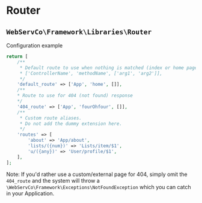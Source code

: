 # Router

## `WebServCo\Framework\Libraries\Router`

Configuration example

```php
return [
    /**
     * Default route to use when nothing is matched (index or home page).
     * ['ControllerName', 'methodName', ['arg1', 'arg2']],
     */
    'default_route' => ['App', 'home', []],
    /**
    * Route to use for 404 (not found) response
    */
    '404_route' => ['App', 'fourOhfour', []],
    /**
     * Custom route aliases.
     * Do not add the dummy extension here.
     */
    'routes' => [
        'about' => 'App/about',
        'lists/({num})' => 'Lists/item/$1',
        'u/({any})' => 'User/profile/$1',
    ],
];

```

Note: If you'd rather use a custom/external page for 404, simply omit the `404_route` and the system will throw a `\WebServCo\Framework\Exceptions\NotFoundException` which you can catch in your Application.
